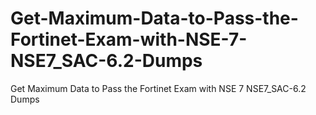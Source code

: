 # Get-Maximum-Data-to-Pass-the-Fortinet-Exam-with-NSE-7-NSE7_SAC-6.2-Dumps
Get Maximum Data to Pass the Fortinet Exam with NSE 7 NSE7_SAC-6.2 Dumps
